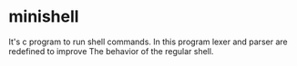 # minishell
It's c program to run shell commands. 
In this program lexer and parser are redefined to improve 
The behavior of the regular shell. 

